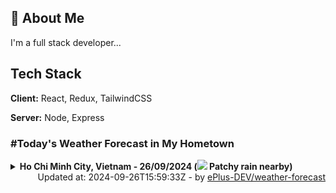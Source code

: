 ## 🚀 About Me
I'm a full stack developer...


## Tech Stack

**Client:** React, Redux, TailwindCSS

**Server:** Node, Express

### #Today's Weather Forecast in My Hometown



<details>
    <summary><b>Ho Chi Minh City, Vietnam - 26/09/2024 (<img src="https://cdn.weatherapi.com/weather/64x64/day/176.png" /> Patchy rain nearby)</b>
    </summary>

    
<table>
    <tr>
        <th>Hour</th>
        <td>00:00</td><td>01:00</td><td>02:00</td><td>03:00</td><td>04:00</td><td>05:00</td><td>06:00</td><td>07:00</td><td>08:00</td><td>09:00</td><td>10:00</td><td>11:00</td><td>12:00</td><td>13:00</td><td>14:00</td><td>15:00</td><td>16:00</td><td>17:00</td><td>18:00</td><td>19:00</td><td>20:00</td><td>21:00</td><td>22:00</td><td>23:00</td>
    </tr>
    <tr>
        <th>Weather</th>
        <td><img src="https://cdn.weatherapi.com/weather/64x64/night/113.png"></img></td><td><img src="https://cdn.weatherapi.com/weather/64x64/night/113.png"></img></td><td><img src="https://cdn.weatherapi.com/weather/64x64/night/113.png"></img></td><td><img src="https://cdn.weatherapi.com/weather/64x64/night/113.png"></img></td><td><img src="https://cdn.weatherapi.com/weather/64x64/night/113.png"></img></td><td><img src="https://cdn.weatherapi.com/weather/64x64/night/113.png"></img></td><td><img src="https://cdn.weatherapi.com/weather/64x64/day/113.png"></img></td><td><img src="https://cdn.weatherapi.com/weather/64x64/day/113.png"></img></td><td><img src="https://cdn.weatherapi.com/weather/64x64/day/113.png"></img></td><td><img src="https://cdn.weatherapi.com/weather/64x64/day/113.png"></img></td><td><img src="https://cdn.weatherapi.com/weather/64x64/day/116.png"></img></td><td><img src="https://cdn.weatherapi.com/weather/64x64/day/116.png"></img></td><td><img src="https://cdn.weatherapi.com/weather/64x64/day/176.png"></img></td><td><img src="https://cdn.weatherapi.com/weather/64x64/day/266.png"></img></td><td><img src="https://cdn.weatherapi.com/weather/64x64/day/353.png"></img></td><td><img src="https://cdn.weatherapi.com/weather/64x64/day/293.png"></img></td><td><img src="https://cdn.weatherapi.com/weather/64x64/day/176.png"></img></td><td><img src="https://cdn.weatherapi.com/weather/64x64/day/176.png"></img></td><td><img src="https://cdn.weatherapi.com/weather/64x64/night/116.png"></img></td><td><img src="https://cdn.weatherapi.com/weather/64x64/night/176.png"></img></td><td><img src="https://cdn.weatherapi.com/weather/64x64/night/266.png"></img></td><td><img src="https://cdn.weatherapi.com/weather/64x64/night/176.png"></img></td><td><img src="https://cdn.weatherapi.com/weather/64x64/night/116.png"></img></td><td><img src="https://cdn.weatherapi.com/weather/64x64/night/116.png"></img></td>
    </tr>
    <tr>
        <th>Condition</th>
        <td width="200px">Clear </td><td width="200px">Clear </td><td width="200px">Clear </td><td width="200px">Clear </td><td width="200px">Clear </td><td width="200px">Clear </td><td width="200px">Sunny</td><td width="200px">Sunny</td><td width="200px">Sunny</td><td width="200px">Sunny</td><td width="200px">Partly Cloudy </td><td width="200px">Partly Cloudy </td><td width="200px">Patchy rain nearby</td><td width="200px">Light drizzle</td><td width="200px">Light rain shower</td><td width="200px">Patchy light rain</td><td width="200px">Patchy rain nearby</td><td width="200px">Patchy rain nearby</td><td width="200px">Partly Cloudy </td><td width="200px">Patchy rain nearby</td><td width="200px">Light drizzle</td><td width="200px">Patchy rain nearby</td><td width="200px">Partly cloudy</td><td width="200px">Partly Cloudy </td>
    </tr>
    <tr>
        <th>Temperature</th>
        <td>25.5 °C</td><td>25.3 °C</td><td>25.1 °C</td><td>24.9 °C</td><td>24.8 °C</td><td>24.7 °C</td><td>24.6 °C</td><td>25.9 °C</td><td>27.4 °C</td><td>29.1 °C</td><td>30.5 °C</td><td>31.6 °C</td><td>32.6 °C</td><td>32.7 °C</td><td>30 °C</td><td>28.5 °C</td><td>28.7 °C</td><td>27.5 °C</td><td>26.5 °C</td><td>26.2 °C</td><td>26 °C</td><td>26.1 °C</td><td>28.2 °C</td><td>25.5 °C</td>
    </tr>
    <tr>
        <th>Wind</th>
        <td>7.6 kph</td><td>7.2 kph</td><td>7.2 kph</td><td>6.8 kph</td><td>5.4 kph</td><td>5.4 kph</td><td>5.8 kph</td><td>6.5 kph</td><td>7.6 kph</td><td>7.6 kph</td><td>9 kph</td><td>8.6 kph</td><td>8.3 kph</td><td>10.1 kph</td><td>14 kph</td><td>13.3 kph</td><td>14.4 kph</td><td>14 kph</td><td>13 kph</td><td>9.7 kph</td><td>9 kph</td><td>8.3 kph</td><td>8.6 kph</td><td>7.9 kph</td>
    </tr>
</table>

</details>

<div align="right">
    Updated at: 2024-09-26T15:59:33Z - by <a target="_blank"
        href="https://github.com/ePlus-DEV/weather-forecast">ePlus-DEV/weather-forecast</a>
</div>